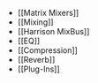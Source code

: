 * [[Matrix Mixers]]
* [[Mixing]]
* [[Harrison MixBus]]
* [[EQ]]
* [[Compression]]
* [[Reverb]]
* [[Plug-Ins]]
